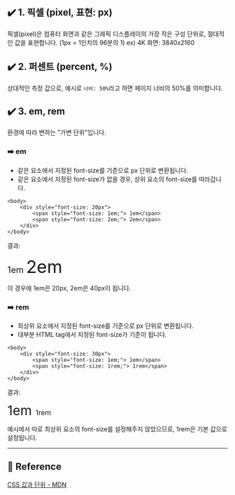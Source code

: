 ## ✔️ 1. 픽셀 (pixel, 표현: px)
픽셀(pixel)은 컴퓨터 화면과 같은 그래픽 디스플레이의 가장 작은 구성 단위로, 절대적인 값을 표현합니다. (1px = 1인치의 96분의 1)
ex) 4K 화면: 3840x2160

## ✔️ 2. 퍼센트 (percent, %)
상대적인 측정 값으로, 예시로 ```너비: 50%```라고 하면 페이지 너비의 50%를 의미합니다.

## ✔️ 3. em, rem
환경에 따라 변하는 "가변 단위"입니다.

### ➡️ em
- 같은 요소에서 지정된 font-size를 기준으로 px 단위로 변환됩니다.
- 같은 요소에서 지정된 font-size가 없을 경우, 상위 요소의 font-size를 따라갑니다.


```
<body>
    <div style="font-size: 20px">
        <span style="font-size: 1em;"> 1em</span>
        <span style="font-size: 2em;"> 2em</span>
    </div>
</body>
```
결과: 
<body>
    <div style="font-size: 20px">
        <span style="font-size: 1em;"> 1em</span>
        <span style="font-size: 2em;"> 2em</span>
    </div>
</body>

이 경우에 1em은 20px, 2em은 40px이 됩니다.

### ➡️ rem
- 최상위 요소에서 지정된 font-size를 기준으로 px 단위로 변환됩니다.
- 대부분 HTML tag에서 지정된 font-size가 기준이 됩니다.
```
<body>
    <div style="font-size: 30px">
        <span style="font-size: 1em;"> 1em</span>
        <span style="font-size: 1rem;"> 1rem</span>
    </div>
</body>
```
결과: 
<body>
    <div style="font-size: 30px">
        <span style="font-size: 1em;"> 1em</span>
        <span style="font-size: 1rem;"> 1rem</span>
    </div>
</body>

예시에서 따로 최상위 요소의 font-size를 설정해주지 않았으므로, 1rem은 기본 값으로 설정됩니다.


<hr>

## 📌 Reference

[CSS 값과 단위 - MDN](https://developer.mozilla.org/ko/docs/Learn/CSS/Building_blocks/Values_and_units)
